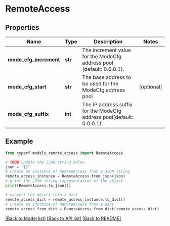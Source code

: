 # RemoteAccess


## Properties

Name | Type | Description | Notes
------------ | ------------- | ------------- | -------------
**mode_cfg_increment** | **str** | The increment value for the ModeCfg address pool (default: 0.0.0.1). | 
**mode_cfg_start** | **str** | The base address to be used for the ModeCfg address pool | [optional] 
**mode_cfg_suffix** | **int** | The IP address suffix for the ModeCfg address pool(default: 0.0.0.1). | 

## Example

```python
from cyperf.models.remote_access import RemoteAccess

# TODO update the JSON string below
json = "{}"
# create an instance of RemoteAccess from a JSON string
remote_access_instance = RemoteAccess.from_json(json)
# print the JSON string representation of the object
print(RemoteAccess.to_json())

# convert the object into a dict
remote_access_dict = remote_access_instance.to_dict()
# create an instance of RemoteAccess from a dict
remote_access_from_dict = RemoteAccess.from_dict(remote_access_dict)
```
[[Back to Model list]](../README.md#documentation-for-models) [[Back to API list]](../README.md#documentation-for-api-endpoints) [[Back to README]](../README.md)



